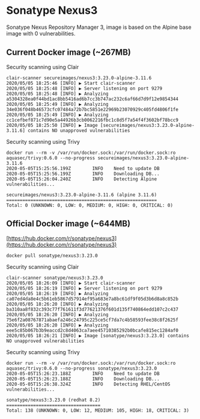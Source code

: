 # Sonatype Nexus3

Sonatype Nexus Repository Manager 3, image is based on the Alpine base image with 0 vulnerabilities.

## Current Docker image (~267MB)

Security scanning using Clair
```
clair-scanner secureimages/nexus3:3.23.0-alpine-3.11.6
2020/05/05 18:25:46 [INFO] ▶ Start clair-scanner
2020/05/05 18:25:48 [INFO] ▶ Server listening on port 9279
2020/05/05 18:25:48 [INFO] ▶ Analyzing a5304328ea0f44bd1ac8bb5416ad6b7cc3b747ac232c6af66d7d9f12e9854344
2020/05/05 18:25:49 [INFO] ▶ Analyzing 34e036f048b46573cfc07484a72b7bc5851e22969b23070929c405fd4806f1fe
2020/05/05 18:25:49 [INFO] ▶ Analyzing cc1cefbef871c7d90e5a44926b3cb0062216fbc1c8d5f7a54f4f3602bf78bcc9
2020/05/05 18:25:50 [INFO] ▶ Image [secureimages/nexus3:3.23.0-alpine-3.11.6] contains NO unapproved vulnerabilities
```

Security scanning using Trivy
```
docker run --rm -v /var/run/docker.sock:/var/run/docker.sock:ro aquasec/trivy:0.6.0 --no-progress secureimages/nexus3:3.23.0-alpine-3.11.6
2020-05-05T15:25:56.199Z        INFO    Need to update DB
2020-05-05T15:25:56.199Z        INFO    Downloading DB...
2020-05-05T15:26:04.240Z        INFO    Detecting Alpine vulnerabilities...

secureimages/nexus3:3.23.0-alpine-3.11.6 (alpine 3.11.6)
========================================================
Total: 0 (UNKNOWN: 0, LOW: 0, MEDIUM: 0, HIGH: 0, CRITICAL: 0)
```

## Official Docker image (~644MB)

[https://hub.docker.com/r/sonatype/nexus3](https://hub.docker.com/r/sonatype/nexus3)
```
docker pull sonatype/nexus3:3.23.0
```

Security scanning using Clair
```
clair-scanner sonatype/nexus3:3.23.0
2020/05/05 18:26:09 [INFO] ▶ Start clair-scanner
2020/05/05 18:26:19 [INFO] ▶ Server listening on port 9279
2020/05/05 18:26:19 [INFO] ▶ Analyzing ca07ed4da8e4c5b61eb5867d57914ef95a683e7a8bc61df9f05d3b6d8a8c852b
2020/05/05 18:26:20 [INFO] ▶ Analyzing ba310aa8f832c393c77f761611f3d77621376f601d135f740864edd107c2c437
2020/05/05 18:26:20 [INFO] ▶ Analyzing 75e6f2a08767871abaefa246c24795c225ce5cf7da7c4b58593fee38c8f2625f
2020/05/05 18:26:20 [INFO] ▶ Analyzing eee5c85b067b3b9eaccd2c8d4063ca7aee45710385292b0bcafe815ec1284af0
2020/05/05 18:26:21 [INFO] ▶ Image [sonatype/nexus3:3.23.0] contains NO unapproved vulnerabilities
```

Security scanning using Trivy
```
docker run --rm -v /var/run/docker.sock:/var/run/docker.sock:ro aquasec/trivy:0.6.0 --no-progress sonatype/nexus3:3.23.0
2020-05-05T15:26:23.188Z        INFO    Need to update DB
2020-05-05T15:26:23.188Z        INFO    Downloading DB...
2020-05-05T15:26:38.324Z        INFO    Detecting RHEL/CentOS vulnerabilities...

sonatype/nexus3:3.23.0 (redhat 8.2)
===================================
Total: 138 (UNKNOWN: 0, LOW: 12, MEDIUM: 105, HIGH: 18, CRITICAL: 3)
```
